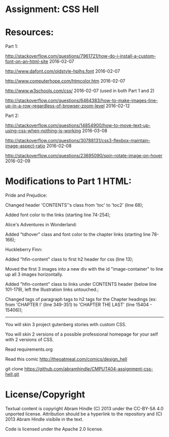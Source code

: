 Assignment: CSS Hell
====================


Resources:
====================
Part 1:

http://stackoverflow.com/questions/7961721/how-do-i-install-a-custom-font-on-an-html-site 2016-02-07

http://www.dafont.com/oldstyle-hplhs.font 2016-02-07

http://www.computerhope.com/htmcolor.htm 2016-02-07

http://www.w3schools.com/css/ 2016-02-07 (used in both Part 1 and 2)

http://stackoverflow.com/questions/6464383/how-to-make-images-line-up-in-a-row-regardless-of-browser-zoom-level 2016-02-12

Part 2:

http://stackoverflow.com/questions/14854900/how-to-move-text-up-using-css-when-nothing-is-working 2016-03-08

http://stackoverflow.com/questions/30788131/css3-flexbox-maintain-image-aspect-ratio 2016-02-08

http://stackoverflow.com/questions/23695090/spin-rotate-image-on-hover 2016-02-09


Modifications to Part 1 HTML:
====================

Pride and Prejudice:

Changed header 'CONTENTS''s class from 'toc' to 'toc2' (line 68);

Added font color to the links (starting line 74-254);


Alice's Adventures in Wonderland:

Added "tdhover" class and font color to the chapter links (starting line 78-166);


Huckleberry Finn:

Added "hfin-content" class to first h2 header for css (line 13);

Moved the first 3 images into a new div with the id "image-container" to line up all 3 images horizontally.

Added "hfin-content" class to links under CONTENTS header (below line 101-179), left the Illustration links untouched.;

Changed tags of paragraph tags to h2 tags for the Chapter headings (ex: from 'CHAPTER I' (line 349-351) to 'CHAPTER THE LAST' (line 15404 - 15406));

------------------------------------------------------------------------------------------------------------------------
You will skin 3 project gutenberg stories with custom CSS.

You will skin 2 versions of a possible professional homepage for your
self with 2 versions of CSS.

Read requirements.org

Read this comic http://theoatmeal.com/comics/design_hell

git clone https://github.com/abramhindle/CMPUT404-assignment-css-hell.git

License/Copyright
=================

Textual content is copyright Abram Hindle (C) 2013 under the CC-BY-SA
4.0 unported license. Attribution should be a hyperlink to the
repository and (C) 2013 Abram Hindle visibile in the text.

Code is licensed under the Apache 2.0 license.


